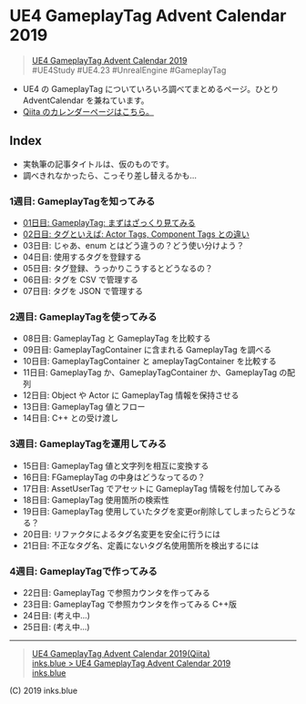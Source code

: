 # UE4 GameplayTag Advent Calendar 2019

> [UE4 GameplayTag Advent Calendar 2019](https://qiita.com/advent-calendar/2019/ue4-gameplaytag)  
>#UE4Study #UE4.23 #UnrealEngine #GameplayTag

* UE4 の GameplayTag についていろいろ調べてまとめるページ。ひとり AdventCalendar を兼ねています。
* [Qiita のカレンダーページはこちら。](https://qiita.com/advent-calendar/2019/ue4-gameplaytag)

## Index

* 実執筆の記事タイトルは、仮のものです。
* 調べきれなかったら、こっそり差し替えるかも…

### 1週目: GameplayTagを知ってみる

* [01日目: GameplayTag: まずはざっくり見てみる](./Day01-Overview.md)
* [02日目: タグといえば: Actor Tags, Component Tags との違い](./Day02-VsActorOrComponentTags.md)
* 03日目: じゃあ、enum とはどう違うの？どう使い分けよう？
* 04日目: 使用するタグを登録する
* 05日目: タグ登録、うっかりこうするとどうなるの？
* 06日目: タグを CSV で管理する
* 07日目: タグを JSON で管理する

### 2週目: GameplayTagを使ってみる

* 08日目: GameplayTag と GameplayTag を比較する
* 09日目: GameplayTagContainer に含まれる GameplayTag を調べる
* 10日目: GameplayTagContainer と ameplayTagContainer を比較する
* 11日目: GameplayTag か、GameplayTagContainer か、GameplayTag の配列
* 12日目: Object や Actor に GameplayTag 情報を保持させる
* 13日目: GameplayTag 値とフロー
* 14日目: C++ との受け渡し

### 3週目: GameplayTagを運用してみる

* 15日目: GameplayTag 値と文字列を相互に変換する
* 16日目: FGameplayTag の中身はどうなってるの？
* 17日目: AssetUserTag でアセットに GameplayTag 情報を付加してみる
* 18日目: GameplayTag 使用箇所の検索性
* 19日目: GameplayTag 使用していたタグを変更or削除してしまったらどうなる？
* 20日目: リファクタによるタグ名変更を安全に行うには
* 21日目: 不正なタグ名、定義にないタグ名使用箇所を検出するには

### 4週目: GameplayTagで作ってみる

* 22日目: GameplayTag で参照カウンタを作ってみる
* 23日目: GameplayTag で参照カウンタを作ってみる C++版
* 24日目: (考え中...)
* 25日目: (考え中...)

---

> [UE4 GameplayTag Advent Calendar 2019(Qiita)](https://qiita.com/advent-calendar/2019/ue4-gameplaytag)  
> [inks.blue > UE4 GameplayTag Advent Calendar 2019](./Index.md)  
> [inks.blue](../../)

(C) 2019 inks.blue
